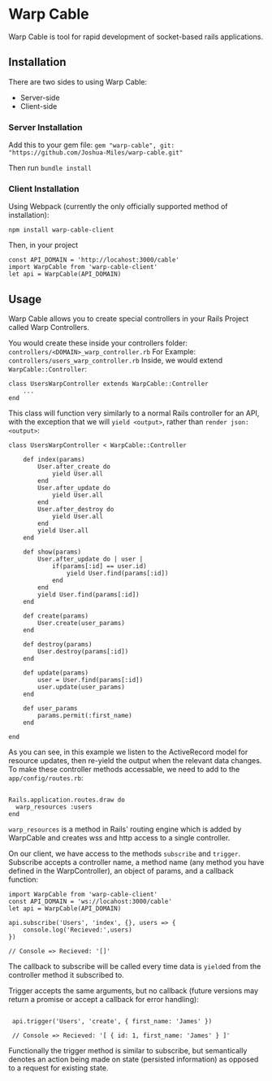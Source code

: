 # Warp Cable

Warp Cable is tool for rapid development of socket-based rails applications.

## Installation

There are two sides to using Warp Cable:
* Server-side
* Client-side

### Server Installation 

Add this to your gem file:
`gem "warp-cable", git: "https://github.com/Joshua-Miles/warp-cable.git"`

Then run 
`bundle install`

### Client Installation
Using Webpack (currently the only officially supported method of installation):

`npm install warp-cable-client`

Then, in your project

```
const API_DOMAIN = 'http://locahost:3000/cable'
import WarpCable from 'warp-cable-client'
let api = WarpCable(API_DOMAIN)

```

## Usage

Warp Cable allows you to create special controllers in your Rails Project called Warp Controllers.

You would create these inside your controllers folder: `controllers/<DOMAIN>_warp_controller.rb`
For Example: `controllers/users_warp_controller.rb`
Inside, we would extend `WarpCable::Controller`:

```
class UsersWarpController extends WarpCable::Controller
    ...
end

```
This class will function very similarly to a normal Rails controller for an API, with the exception that we will `yield <output>`, rather than `render json: <output>`: 

```
class UsersWarpController < WarpCable::Controller

    def index(params)
        User.after_create do
            yield User.all
        end
        User.after_update do
            yield User.all
        end
        User.after_destroy do
            yield User.all
        end
        yield User.all
    end

    def show(params)
        User.after_update do | user |
            if(params[:id] == user.id)
                yield User.find(params[:id])
            end
        end
        yield User.find(params[:id])
    end

    def create(params)
        User.create(user_params)
    end

    def destroy(params)
        User.destroy(params[:id])
    end

    def update(params)
        user = User.find(params[:id])
        user.update(user_params)
    end

    def user_params
        params.permit(:first_name)
    end

end

```

As you can see, in this example we listen to the ActiveRecord model for resource updates, then re-yield the output when the relevant data changes. To make these controller methods accessable, we need to add to the `app/config/routes.rb`:

```

Rails.application.routes.draw do
  warp_resources :users
end

```

`warp_resources` is a method in Rails' routing engine which is added by WarpCable and creates wss and http access to a single controller.

On our client, we have access to the methods `subscribe` and `trigger`. Subscribe accepts a controller name, a method name (any method you have defined in the WarpController), an object of params, and a callback function:

```
import WarpCable from 'warp-cable-client'
const API_DOMAIN = 'ws://locahost:3000/cable'
let api = WarpCable(API_DOMAIN)

api.subscribe('Users', 'index', {}, users => {
    console.log('Recieved:',users)
})

// Console => Recieved: '[]'

```

The callback to subscribe will be called every time data is `yield`ed from the controller method it subscribed to.

Trigger accepts the same arguments, but no callback (future versions may return a promise or accept a callback for error handling):

```

 api.trigger('Users', 'create', { first_name: 'James' })

 // Console => Recieved: '[ { id: 1, first_name: 'James' } ]'

```

Functionally the trigger method is similar to subscribe, but semantically denotes an action being made on state (persisted information) as opposed to a request for existing state.







